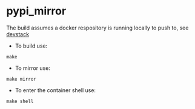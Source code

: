 pypi_mirror
===

The build assumes a docker respository is running locally to push to, see [devstack](https://github.com/koaps/devstack)

* To build use:
```
make
```

* To mirror use:
```
make mirror
```

* To enter the container shell use:
```
make shell
```
